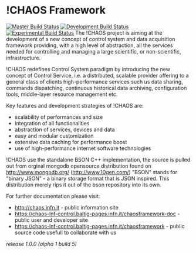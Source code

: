 # !CHAOS Framework

[![Master Build Status](https://baltig.infn.it/chaos-lnf-control/chaosframework/badges/master/build.svg)](https://baltig.infn.it/chaos-lnf-control/chaosframework/commits/master)
[![Development Build Status](https://baltig.infn.it/chaos-lnf-control/chaosframework/badges/development/build.svg)](https://baltig.infn.it/chaos-lnf-control/chaosframework/commits/development)
[![Experimental Build Status](https://baltig.infn.it/chaos-lnf-control/chaosframework/badges/experimental/build.svg)](https://baltig.infn.it/chaos-lnf-control/chaosframework/commits/experimental)
The !CHAOS project is aiming at the development of a new concept of control system and data acquisition framework
providing, with a high level of abstraction, all the services needed for controlling and managing a large scientific,
or non-scientific, infrastructure.  

!CHAOS redefines Control System paradigm by introducing the new concept of Control Service, i.e. a distributed,
scalable provider offering to a general class of clients high-performance services such us data sharing, commands
dispatching, continuous historical data archiving, configuration tools, middle-layer resource management etc.  


Key features and development strategies of !CHAOS are:  

- scalability of performances and size
- integration of all functionalities
- abstraction of services,  devices and data
- easy and modular customization
- extensive data caching for performance boost
- use of high-performance internet software technologies

!CHAOS use the standalone BSON C++ implementation, the source is pulled out from orginal mongodb opensource distribution found on http://www.mongodb.org/ (http://www.10gen.com/)
"BSON" stands for "binary JSON" - a binary storage format that is JSON inspired.
This distribution merely rips it out of the bson repository into its own.


For further documentation please visit:

* http://chaos.infn.it                                                - public information site
* https://chaos-lnf-control.baltig-pages.infn.it/chaosframework-doc   - public user and developer site
* https://chaos-lnf-control.baltig-pages.infn.it/chaosframework       - public source code usefull to collaborate with us


*release 1.0.0 (alpha 1 build 5)*
